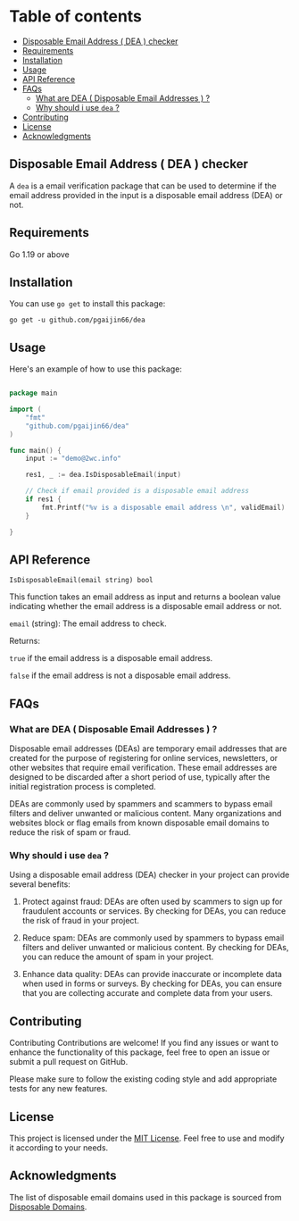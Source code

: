 
# Table of contents

- [Disposable Email Address ( DEA ) checker](#disposable-email-address--dea--checker)
- [Requirements](#requirements)
- [Installation](#installation)
- [Usage](#usage)
- [API Reference](#api-reference)
- [FAQs](#faqs)
  - [What are DEA ( Disposable Email Addresses ) ?](#what-are-dea--disposable-email-addresses--)
  - [Why should i use `dea` ?](#why-should-i-use-dea-)
- [Contributing](#contributing)
- [License](#license)
- [Acknowledgments](#acknowledgments)

## Disposable Email Address ( DEA ) checker

A `dea` is a email verification package that can be used to determine if the email address provided in the input is a disposable email address (DEA) or not. 

## Requirements

Go 1.19 or above

## Installation

You can use `go get` to install this package:

```
go get -u github.com/pgaijin66/dea
```

## Usage

Here's an example of how to use this package:

```go

package main

import (
    "fmt"
    "github.com/pgaijin66/dea"
)

func main() {
	input := "demo@2wc.info"

	res1, _ := dea.IsDisposableEmail(input)

	// Check if email provided is a disposable email address
	if res1 {
		fmt.Printf("%v is a disposable email address \n", validEmail)
	}

}

```

## API Reference
`IsDisposableEmail(email string) bool`

This function takes an email address as input and returns a boolean value indicating whether the email address is a disposable email address or not.

`email` (string): The email address to check.

Returns:

`true` if the email address is a disposable email address.

`false` if the email address is not a disposable email address.


## FAQs



### What are DEA ( Disposable Email Addresses ) ?

Disposable email addresses (DEAs) are temporary email addresses that are created for the purpose of registering for online services, newsletters, or other websites that require email verification. These email addresses are designed to be discarded after a short period of use, typically after the initial registration process is completed.

DEAs are commonly used by spammers and scammers to bypass email filters and deliver unwanted or malicious content. Many organizations and websites block or flag emails from known disposable email domains to reduce the risk of spam or fraud.

### Why should i use `dea` ?

Using a disposable email address (DEA) checker in your project can provide several benefits:


1. Protect against fraud: DEAs are often used by scammers to sign up for fraudulent accounts or services. By checking for DEAs, you can reduce the risk of fraud in your project.

2. Reduce spam: DEAs are commonly used by spammers to bypass email filters and deliver unwanted or malicious content. By checking for DEAs, you can reduce the amount of spam in your project.

3. Enhance data quality: DEAs can provide inaccurate or incomplete data when used in forms or surveys. By checking for DEAs, you can ensure that you are collecting accurate and complete data from your users.


## Contributing

Contributing
Contributions are welcome! If you find any issues or want to enhance the functionality of this package, feel free to open an issue or submit a pull request on GitHub.

Please make sure to follow the existing coding style and add appropriate tests for any new features.

## License

This project is licensed under the [MIT License](https://opensource.org/licenses/MIT). Feel free to use and modify it according to your needs.

## Acknowledgments
The list of disposable email domains used in this package is sourced from [Disposable Domains](https://raw.githubusercontent.com/disposable-email-domains/disposable-email-domains/master/disposable_email_blocklist.conf).